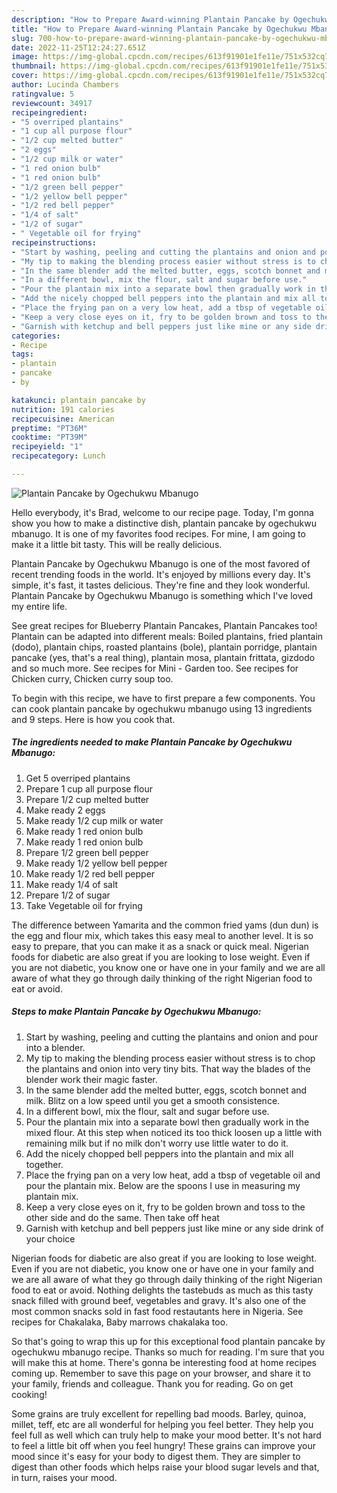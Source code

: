 ```yaml
---
description: "How to Prepare Award-winning Plantain Pancake by Ogechukwu Mbanugo"
title: "How to Prepare Award-winning Plantain Pancake by Ogechukwu Mbanugo"
slug: 700-how-to-prepare-award-winning-plantain-pancake-by-ogechukwu-mbanugo
date: 2022-11-25T12:24:27.651Z
image: https://img-global.cpcdn.com/recipes/613f91901e1fe11e/751x532cq70/plantain-pancake-by-ogechukwu-mbanugo-recipe-main-photo.jpg
thumbnail: https://img-global.cpcdn.com/recipes/613f91901e1fe11e/751x532cq70/plantain-pancake-by-ogechukwu-mbanugo-recipe-main-photo.jpg
cover: https://img-global.cpcdn.com/recipes/613f91901e1fe11e/751x532cq70/plantain-pancake-by-ogechukwu-mbanugo-recipe-main-photo.jpg
author: Lucinda Chambers
ratingvalue: 5
reviewcount: 34917
recipeingredient:
- "5 overriped plantains"
- "1 cup all purpose flour"
- "1/2 cup melted butter"
- "2 eggs"
- "1/2 cup milk or water"
- "1 red onion bulb"
- "1 red onion bulb"
- "1/2 green bell pepper"
- "1/2 yellow bell pepper"
- "1/2 red bell pepper"
- "1/4 of salt"
- "1/2 of sugar"
- " Vegetable oil for frying"
recipeinstructions:
- "Start by washing, peeling and cutting the plantains and onion and pour into a blender."
- "My tip to making the blending process easier without stress is to chop the plantains and onion into very tiny bits. That way the blades of the blender work their magic faster."
- "In the same blender add the melted butter, eggs, scotch bonnet and milk. Blitz on a low speed until you get a smooth consistence."
- "In a different bowl, mix the flour, salt and sugar before use."
- "Pour the plantain mix into a separate bowl then gradually work in the mixed flour. At this step when noticed its too thick loosen up a little with remaining milk but if no milk don&#39;t worry use little water to do it."
- "Add the nicely chopped bell peppers into the plantain and mix all together."
- "Place the frying pan on a very low heat, add a tbsp of vegetable oil and pour the plantain mix. Below are the spoons I use in measuring my plantain mix."
- "Keep a very close eyes on it, fry to be golden brown and toss to the other side and do the same. Then take off heat"
- "Garnish with ketchup and bell peppers just like mine or any side drink of your choice"
categories:
- Recipe
tags:
- plantain
- pancake
- by

katakunci: plantain pancake by 
nutrition: 191 calories
recipecuisine: American
preptime: "PT36M"
cooktime: "PT39M"
recipeyield: "1"
recipecategory: Lunch

---
```



![Plantain Pancake by Ogechukwu Mbanugo](https://img-global.cpcdn.com/recipes/613f91901e1fe11e/751x532cq70/plantain-pancake-by-ogechukwu-mbanugo-recipe-main-photo.jpg)

Hello everybody, it's Brad, welcome to our recipe page. Today, I'm gonna show you how to make a distinctive dish, plantain pancake by ogechukwu mbanugo. It is one of my favorites food recipes. For mine, I am going to make it a little bit tasty. This will be really delicious.

Plantain Pancake by Ogechukwu Mbanugo is one of the most favored of recent trending foods in the world. It's enjoyed by millions every day. It's simple, it's fast, it tastes delicious. They're fine and they look wonderful. Plantain Pancake by Ogechukwu Mbanugo is something which I've loved my entire life.

See great recipes for Blueberry Plantain Pancakes, Plantain Pancakes too! Plantain can be adapted into different meals: Boiled plantains, fried plantain (dodo), plantain chips, roasted plantains (bole), plantain porridge, plantain pancake (yes, that&#39;s a real thing), plantain mosa, plantain frittata, gizdodo and so much more. See recipes for Mini - Garden too. See recipes for Chicken curry, Chicken curry soup too.


To begin with this recipe, we have to first prepare a few components. You can cook plantain pancake by ogechukwu mbanugo using 13 ingredients and 9 steps. Here is how you cook that.

<!--inarticleads1-->

##### The ingredients needed to make Plantain Pancake by Ogechukwu Mbanugo:

1. Get 5 overriped plantains
1. Prepare 1 cup all purpose flour
1. Prepare 1/2 cup melted butter
1. Make ready 2 eggs
1. Make ready 1/2 cup milk or water
1. Make ready 1 red onion bulb
1. Make ready 1 red onion bulb
1. Prepare 1/2 green bell pepper
1. Make ready 1/2 yellow bell pepper
1. Make ready 1/2 red bell pepper
1. Make ready 1/4 of salt
1. Prepare 1/2 of sugar
1. Take  Vegetable oil for frying


The difference between Yamarita and the common fried yams (dun dun) is the egg and flour mix, which takes this easy meal to another level. It is so easy to prepare, that you can make it as a snack or quick meal. Nigerian foods for diabetic are also great if you are looking to lose weight. Even if you are not diabetic, you know one or have one in your family and we are all aware of what they go through daily thinking of the right Nigerian food to eat or avoid. 

<!--inarticleads2-->

##### Steps to make Plantain Pancake by Ogechukwu Mbanugo:

1. Start by washing, peeling and cutting the plantains and onion and pour into a blender.
1. My tip to making the blending process easier without stress is to chop the plantains and onion into very tiny bits. That way the blades of the blender work their magic faster.
1. In the same blender add the melted butter, eggs, scotch bonnet and milk. Blitz on a low speed until you get a smooth consistence.
1. In a different bowl, mix the flour, salt and sugar before use.
1. Pour the plantain mix into a separate bowl then gradually work in the mixed flour. At this step when noticed its too thick loosen up a little with remaining milk but if no milk don&#39;t worry use little water to do it.
1. Add the nicely chopped bell peppers into the plantain and mix all together.
1. Place the frying pan on a very low heat, add a tbsp of vegetable oil and pour the plantain mix. Below are the spoons I use in measuring my plantain mix.
1. Keep a very close eyes on it, fry to be golden brown and toss to the other side and do the same. Then take off heat
1. Garnish with ketchup and bell peppers just like mine or any side drink of your choice


Nigerian foods for diabetic are also great if you are looking to lose weight. Even if you are not diabetic, you know one or have one in your family and we are all aware of what they go through daily thinking of the right Nigerian food to eat or avoid. Nothing delights the tastebuds as much as this tasty snack filled with ground beef, vegetables and gravy. It&#39;s also one of the most common snacks sold in fast food restautants here in Nigeria. See recipes for Chakalaka, Baby marrows chakalaka too. 

So that's going to wrap this up for this exceptional food plantain pancake by ogechukwu mbanugo recipe. Thanks so much for reading. I'm sure that you will make this at home. There's gonna be interesting food at home recipes coming up. Remember to save this page on your browser, and share it to your family, friends and colleague. Thank you for reading. Go on get cooking!

Some grains are truly excellent for repelling bad moods. Barley, quinoa, millet, teff, etc are all wonderful for helping you feel better. They help you feel full as well which can truly help to make your mood better. It's not hard to feel a little bit off when you feel hungry! These grains can improve your mood since it's easy for your body to digest them. They are simpler to digest than other foods which helps raise your blood sugar levels and that, in turn, raises your mood.
